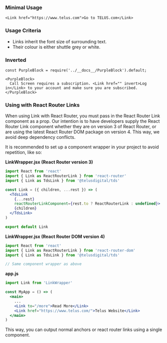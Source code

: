 ### Minimal Usage

```
<Link href="https://www.telus.com">Go to TELUS.com</Link>
```

### Usage Criteria

- Links inherit the font size of surrounding text.
- Their colour is either shuttle grey or white.

### Inverted

```
const PurpleBlock = require('../__docs__/PurpleBlock').default;

<PurpleBlock>
  Call Screen requires a subscription. <Link href="" invert>Log in</Link> to your account and make sure you are subscribed.
</PurpleBlock>
```

### Using with React Router Links

When using Link with React Router, you must pass in the React Router Link component as a prop. Our intention is to have developers supply the React Router Link component whether they are on version 3 of React Router, or are using the latest React Router DOM package on version 4. This way, we avoid deep dependency conflicts.

It is recommended to set up a component wrapper in your project to avoid repetition, like so:

**LinkWrapper.jsx (React Router version 3)**
```jsx
import React from 'react'
import { Link as ReactRouterLink } from 'react-router'
import { Link as TdsLink } from '@telusdigital/tds'

const Link = ({ children, ...rest }) => (
  <TdsLink
    {...rest}
    reactRouterLinkComponent={rest.to ? ReactRouterLink : undefined}>
    {children}
  </TdsLink>
)

export default Link
```

**LinkWrapper.jsx (React Router DOM version 4)**
```jsx
import React from 'react'
import { Link as ReactRouterLink } from 'react-router-dom'
import { Link as TdsLink } from '@telusdigital/tds'

// Same component wrapper as above
```

**app.js**
```jsx
import Link from 'LinkWrapper'

const MyApp = () => (
  <main>
    ...
    <Link to="/more">Read More</Link>
    <Link href="https://www.telus.com/">Telus Website</Link>
  </main>
)
```

This way, you can output normal anchors or react router links using a single component.
